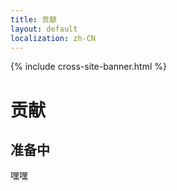 ```yaml
---
title: 贡献
layout: default
localization: zh-CN
---
```


{% include cross-site-banner.html %}

# 贡献

## 准备中

嘿嘿
